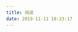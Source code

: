 ```yaml
---
title: 阅读
date: 2019-11-11 18:23:17
---
```

<!-- 引言（简介） -->
<!-- <div id="xiyan">
  <label>用户名：<input id="name" type="text" /></label>
  <label>&nbsp;&nbsp;&nbsp;&nbsp;密码：<input id="pwd" type="text" /></label>
  <p id="err">账号密码不匹配</p>
  <button id="denglu">登陆</button>
</div> -->

<div id="list">
  <div class="list">
    <div class="list-left">
      <a href="https://bbt-fe.github.io/blog/reading/1.html">我不是最好的，却是你再也遇不到的</a>
      <p style="color: #999">2019年11月11日</p>
    </div>
    <div class="list-right"><img src="../assets/img/read_1.jpg" /></div>
  </div>

  <div class="list">
    <div class="list-left">
      <a href="https://bbt-fe.github.io/blog/reading/2.html">过你想要的生活</a>
      <p style="color: #999">2019年11月12日</p>
    </div>
    <div class="list-right"><img src="../assets/img/read_2.jpeg" /></div>
  </div>

  <div class="list">
    <div class="list-left">
      <a href="https://bbt-fe.github.io/blog/reading/3.html">亲情之外，友情之上，恋人未满</a>
      <p style="color: #999">2019年11月22日</p>
    </div>
    <div class="list-right"><img src="../assets/img/read_3.jpeg" /></div>
  </div>

  <div class="list">
    <div class="list-left">
      <a href="https://bbt-fe.github.io/blog/reading/4.html">怕什么，来什么，盼什么，没什么。</a>
      <p style="color: #999">2020年12月26日</p>
    </div>
    <div class="list-right"><img src="../assets/img/read_4.jpg" /></div>
  </div>
  <div class="list">
    <div class="list-left">
      <a href="https://bbt-fe.github.io/blog/reading/5.html">一个小故事</a>
      <p style="color: #999">2020年12月27日</p>
    </div>
    <div class="list-right"><img src="../assets/img/read_5.jpg" /></div>
  </div>
</div>

<script>
  list.style.display = 'block'
  // var denglu = document.getElementById('denglu')
  // var list = document.getElementById('list')
  // var err = document.getElementById('err')
  // var xiyan = document.getElementById('xiyan')

  // function login() {
  //   var name = document.getElementById('name').value
  //   var pwd = document.getElementById('pwd').value
  //   if( name == "" || name == undefined){
  //     alert("请输入用户名");
  //     return false;
  //   }
  //   if(pwd == "" || pwd == undefined){
  //     alert("请输入密码");
  //     return false;
  //   }
  //   if (name == '钟宝宝' && pwd === 'buaile') {
  //     list.style.display = 'block'
  //     xiyan.style.display = 'none'
  //   } else {
  //     err.style.display = 'block'
  //   }
  // }

  // denglu.onclick = function() {
  //   login()
  // }

</script>

<style lang="scss">
  #xiyan {
    margin: 20 auto;
    text-align: center;
  }

  input {
    border: 0; 
    outline: none;
    background-color: rgba(0, 0, 0, 0);
    border-bottom: 1px solid #333;
  }

  #name{
    margin-bottom: 10px;
  }

  #err {
    color: red;
    display: none;
  }

  #list {
    display: none;
  }

  .list {
    display: flex;
    align-items: center;
    border-bottom: 1px solid #999;
  }
  .list-left {
    flex: 1;
  }
  .list-right {

  }

  img {
    width: 60px;
    height: 60px;
  }
</style>